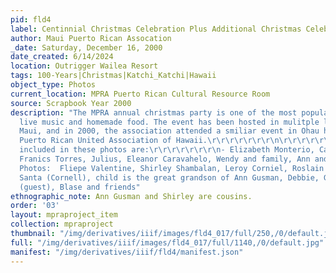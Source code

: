 ```yaml
---
pid: fld4
label: Centinnial Christmas Celebration Plus Additional Christmas Celebrations
author: Maui Puerto Rican Assocation
_date: Saturday, December 16, 2000
date_created: 6/14/2024
location: Outrigger Wailea Resort
tags: 100-Years|Christmas|Katchi_Katchi|Hawaii
object_type: Photos
current_location: MPRA Puerto Rican Cultural Resource Room
source: Scrapbook Year 2000
description: "The MPRA annual christmas party is one of the most popular events featuring
  live music and homemade food. The event has been hosted in mulitple locations in
  Maui, and in 2000, the association attended a smiliar event in Ohau hosted by the
  Puerto Rican United Association of Hawaii.\r\r\r\r\r\r\r\n\r\r\r\r\r\r\r\nMembers
  included in these photos are:\r\r\r\r\r\r\r\n- Elizabeth Monterio, Carlos Hernandez,
  Franics Torres, Julius, Eleanor Caravahelo, Wendy and family, Ann and Jacob Gusman\r\r\r\r\r\r\r\nRight
  Photos:  Fliepe Valentine, Shirley Shambalan, Leroy Corniel, Roslain Demello, Eddie,
  Santa (Cornell), child is the great grandson of Ann Gusman, Debbie, Geofrey Mao
  (guest), Blase and friends"
ethnographic_note: Ann Gusman and Shirley are cousins.
order: '03'
layout: mpraproject_item
collection: mpraproject
thumbnail: "/img/derivatives/iiif/images/fld4_017/full/250,/0/default.jpg"
full: "/img/derivatives/iiif/images/fld4_017/full/1140,/0/default.jpg"
manifest: "/img/derivatives/iiif/fld4/manifest.json"
---
```


